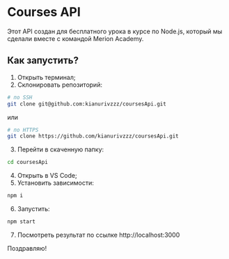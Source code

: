 # Courses API

Этот API создан для бесплатного урока в курсе по Node.js, который мы сделали вместе с командой Merion Academy.

## Как запустить?

1. Открыть терминал;
2. Склонировать репозиторий:
```bash
# по SSH
git clone git@github.com:kianurivzzz/coursesApi.git
```
или
```bash
# по HTTPS
git clone https://github.com/kianurivzzz/coursesApi.git
```
3. Перейти в скаченную папку:
```bash
cd coursesApi
```
4. Открыть в VS Code;
5. Установить зависимости:
```bash
npm i
```
6. Запустить:
```bash
npm start
```
7. Посмотреть результат по ссылке http://localhost:3000

Поздравляю!
